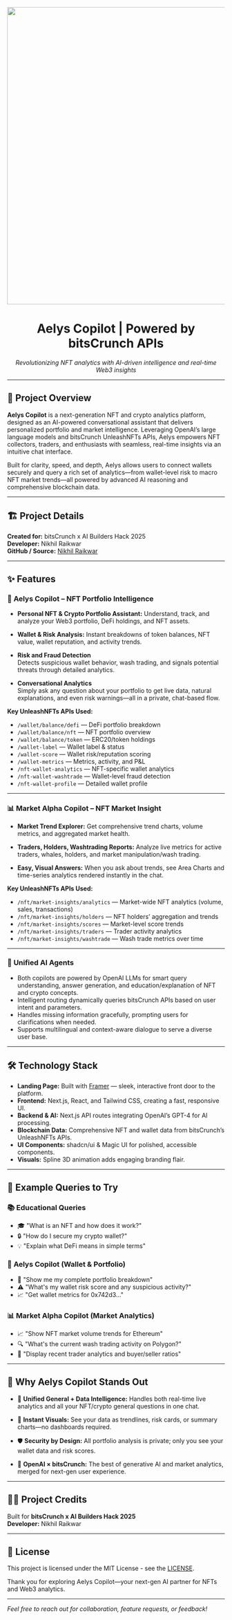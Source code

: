 <div align="center">
<img width="1529" height="688" alt="imagess" src="https://github.com/user-attachments/assets/f3cae2c5-a70d-4a67-8359-a418a50058bf" />

# **Aelys Copilot | Powered by bitsCrunch APIs**

*Revolutionizing NFT analytics with AI-driven intelligence and real-time Web3 insights*

</div>

---

## 📖 Project Overview

**Aelys Copilot** is a next-generation NFT and crypto analytics platform, designed as an AI-powered conversational assistant that delivers personalized portfolio and market intelligence. Leveraging OpenAI’s large language models and bitsCrunch UnleashNFTs APIs, Aelys empowers NFT collectors, traders, and enthusiasts with seamless, real-time insights via an intuitive chat interface.

Built for clarity, speed, and depth, Aelys allows users to connect wallets securely and query a rich set of analytics—from wallet-level risk to macro NFT market trends—all powered by advanced AI reasoning and comprehensive blockchain data.

---

## 🏗️ Project Details

**Created for:** bitsCrunch x AI Builders Hack 2025  
**Developer:** Nikhil Raikwar  
**GitHub / Source:** [Nikhil Raikwar](https://github.com/NikhilRaikwar/)

---

## ✨ Features

### 🚀 **Aelys Copilot – NFT Portfolio Intelligence**

- **Personal NFT & Crypto Portfolio Assistant:**
  Understand, track, and analyze your Web3 portfolio, DeFi holdings, and NFT assets.

- **Wallet & Risk Analysis:**
  Instant breakdowns of token balances, NFT value, wallet reputation, and activity trends.

- **Risk and Fraud Detection**  
  Detects suspicious wallet behavior, wash trading, and signals potential threats through detailed analytics.

- **Conversational Analytics**  
  Simply ask any question about your portfolio to get live data, natural explanations, and even risk warnings—all in a private, chat-based flow.

**Key UnleashNFTs APIs Used:**

- `/wallet/balance/defi` — DeFi portfolio breakdown
- `/wallet/balance/nft` — NFT portfolio overview
- `/wallet/balance/token` — ERC20/token holdings
- `/wallet-label` — Wallet label & status
- `/wallet-score` — Wallet risk/reputation scoring
- `/wallet-metrics` — Metrics, activity, and P&L
- `/nft-wallet-analytics` — NFT-specific wallet analytics
- `/nft-wallet-washtrade` — Wallet-level fraud detection
- `/nft-wallet-profile` — Detailed wallet profile

---

### 📊 **Market Alpha Copilot – NFT Market Insight**

- **Market Trend Explorer:**
  Get comprehensive trend charts, volume metrics, and aggregated market health.

- **Traders, Holders, Washtrading Reports:**
  Analyze live metrics for active traders, whales, holders, and market manipulation/wash trading.

- **Easy, Visual Answers:**
  When you ask about trends, see Area Charts and time-series analytics rendered instantly in the chat.

**Key UnleashNFTs APIs Used:**

- `/nft/market-insights/analytics` — Market-wide NFT analytics (volume, sales, transactions)
- `/nft/market-insights/holders` — NFT holders’ aggregation and trends
- `/nft/market-insights/scores` — Market-level score trends
- `/nft/market-insights/traders` — Trader activity analytics
- `/nft/market-insights/washtrade` — Wash trade metrics over time

---

### 🤖 **Unified AI Agents**

- Both copilots are powered by OpenAI LLMs for smart query understanding, answer generation, and education/explanation of NFT and crypto concepts.
- Intelligent routing dynamically queries bitsCrunch APIs based on user intent and parameters.
- Handles missing information gracefully, prompting users for clarifications when needed.
- Supports multilingual and context-aware dialogue to serve a diverse user base.

---

## 🛠️ Technology Stack

- **Landing Page:** Built with [Framer](https://www.framer.com) — sleek, interactive front door to the platform.
- **Frontend:** Next.js, React, and Tailwind CSS, creating a fast, responsive UI.
- **Backend & AI:** Next.js API routes integrating OpenAI’s GPT-4 for AI processing.
- **Blockchain Data:** Comprehensive NFT and wallet data from bitsCrunch’s UnleashNFTs APIs.
- **UI Components:** shadcn/ui & Magic UI for polished, accessible components.
- **Visuals:** Spline 3D animation adds engaging branding flair.

---

## 💬 Example Queries to Try

### 📚 **Educational Queries**
- 🎓 "What is an NFT and how does it work?"
- 🔒 "How do I secure my crypto wallet?"
- 💡 "Explain what DeFi means in simple terms"

### 🚀 **Aelys Copilot (Wallet & Portfolio)**
- 💼 "Show me my complete portfolio breakdown"
- ⚠️ "What's my wallet risk score and any suspicious activity?"
- 📈 "Get wallet metrics for 0x742d3..."

### 📊 **Market Alpha Copilot (Market Analytics)**
- 📈 "Show NFT market volume trends for Ethereum"
- 🔍 "What's the current wash trading activity on Polygon?"
- 👥 "Display recent trader analytics and buyer/seller ratios"

---

## 🌟 Why Aelys Copilot Stands Out

- 🤝 **Unified General + Data Intelligence:**
  Handles both real-time live analytics and all your NFT/crypto general questions in one chat.

- 🔮 **Instant Visuals:**
  See your data as trendlines, risk cards, or summary charts—no dashboards required.

- 🛡️ **Security by Design:**
  All portfolio analysis is private; only you see your wallet data and risk scores.

- 🧠 **OpenAI × bitsCrunch:**
  The best of generative AI and market analytics, merged for next-gen user experience.

---

## 👨‍💻 Project Credits

Built for **bitsCrunch x AI Builders Hack 2025**  
**Developer:** Nikhil Raikwar  

---

## 📄 License
This project is licensed under the MIT License - see the [LICENSE](LICENSE).

Thank you for exploring Aelys Copilot—your next-gen AI partner for NFTs and Web3 analytics.

---

*Feel free to reach out for collaboration, feature requests, or feedback!*

